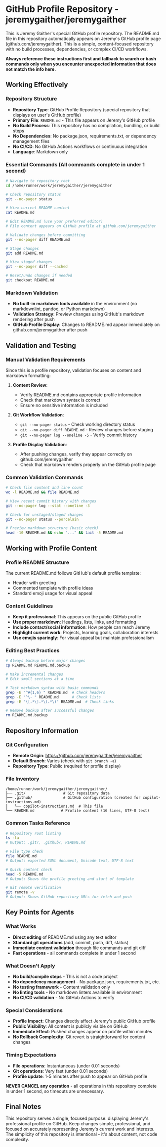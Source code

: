 # GitHub Profile Repository - jeremygaither/jeremygaither

This is Jeremy Gaither's special GitHub profile repository. The README.md file in this repository automatically appears on Jeremy's GitHub profile page (github.com/jeremygaither). This is a simple, content-focused repository with no build processes, dependencies, or complex CI/CD workflows.

**Always reference these instructions first and fallback to search or bash commands only when you encounter unexpected information that does not match the info here.**

## Working Effectively

### Repository Structure
- **Repository Type**: GitHub Profile Repository (special repository that displays on user's GitHub profile)
- **Primary File**: `README.md` - This file appears on Jeremy's GitHub profile
- **No Build Process**: This repository has no compilation, bundling, or build steps
- **No Dependencies**: No package.json, requirements.txt, or dependency management files
- **No CI/CD**: No GitHub Actions workflows or continuous integration
- **Language**: Markdown only

### Essential Commands (All commands complete in under 1 second)
```bash
# Navigate to repository root
cd /home/runner/work/jeremygaither/jeremygaither

# Check repository status
git --no-pager status

# View current README content
cat README.md

# Edit README.md (use your preferred editor)
# File content appears on GitHub profile at github.com/jeremygaither

# Validate changes before committing
git --no-pager diff README.md

# Stage changes
git add README.md

# View staged changes
git --no-pager diff --cached

# Reset/undo changes if needed
git checkout README.md
```

### Markdown Validation
- **No built-in markdown tools available** in the environment (no markdownlint, pandoc, or Python markdown)
- **Validation Strategy**: Preview changes using GitHub's markdown rendering after push
- **GitHub Profile Display**: Changes to README.md appear immediately on github.com/jeremygaither after push

## Validation and Testing

### Manual Validation Requirements
Since this is a profile repository, validation focuses on content and markdown formatting:

1. **Content Review**:
   - Verify README.md contains appropriate profile information
   - Check that markdown syntax is correct
   - Ensure no sensitive information is included

2. **Git Workflow Validation**:
   - `git --no-pager status` - Check working directory status
   - `git --no-pager diff README.md` - Review changes before staging
   - `git --no-pager log --oneline -5` - Verify commit history

3. **Profile Display Validation**:
   - After pushing changes, verify they appear correctly on github.com/jeremygaither
   - Check that markdown renders properly on the GitHub profile page

### Common Validation Commands
```bash
# Check file content and line count
wc -l README.md && file README.md

# View recent commit history with changes
git --no-pager log --stat --oneline -3

# Check for unstaged/staged changes
git --no-pager status --porcelain

# Preview markdown structure (basic check)
head -10 README.md && echo "..." && tail -5 README.md
```

## Working with Profile Content

### Profile README Structure
The current README.md follows GitHub's default profile template:
- Header with greeting
- Commented template with profile ideas
- Standard emoji usage for visual appeal

### Content Guidelines
- **Keep it professional**: This appears on the public GitHub profile
- **Use proper markdown**: Headings, lists, links, and formatting
- **Include contact/social information**: How people can reach Jeremy
- **Highlight current work**: Projects, learning goals, collaboration interests
- **Use emojis sparingly**: For visual appeal but maintain professionalism

### Editing Best Practices
```bash
# Always backup before major changes
cp README.md README.md.backup

# Make incremental changes
# Edit small sections at a time

# Test markdown syntax with basic commands
grep -E "^#{1,6} " README.md  # Check headers
grep -E "^\- " README.md      # Check lists
grep -E "\[.*\].*\(.*\)" README.md  # Check links

# Remove backup after successful changes
rm README.md.backup
```

## Repository Information

### Git Configuration
- **Remote Origin**: https://github.com/jeremygaither/jeremygaither
- **Default Branch**: Varies (check with `git branch -a`)
- **Repository Type**: Public (required for profile display)

### File Inventory
```
/home/runner/work/jeremygaither/jeremygaither/
├── .git/                 # Git repository data
├── .github/              # GitHub configuration (created for copilot-instructions.md)
│   └── copilot-instructions.md  # This file
└── README.md            # Profile content (16 lines, UTF-8 text)
```

### Common Tasks Reference
```bash
# Repository root listing
ls -la
# Output: .git/, .github/, README.md

# File type check
file README.md
# Output: exported SGML document, Unicode text, UTF-8 text

# Quick content check
head -5 README.md
# Output: Shows the profile greeting and start of template

# Git remote verification
git remote -v
# Output: Shows GitHub repository URLs for fetch and push
```

## Key Points for Agents

### What Works
- **Direct editing** of README.md using any text editor
- **Standard git operations** (add, commit, push, diff, status)
- **Immediate content validation** through file commands and git diff
- **Fast operations** - all commands complete in under 1 second

### What Doesn't Apply
- **No build/compile steps** - This is not a code project
- **No dependency management** - No package.json, requirements.txt, etc.
- **No testing framework** - Content validation only
- **No linting tools** - No markdown linters available in environment
- **No CI/CD validation** - No GitHub Actions to verify

### Special Considerations
- **Profile Impact**: Changes directly affect Jeremy's public GitHub profile
- **Public Visibility**: All content is publicly visible on GitHub
- **Immediate Effect**: Pushed changes appear on profile within minutes
- **No Rollback Complexity**: Git revert is straightforward for content changes

### Timing Expectations
- **File operations**: Instantaneous (under 0.01 seconds)
- **Git operations**: Very fast (under 0.01 seconds)  
- **Profile update**: 1-5 minutes after push to appear on GitHub profile

**NEVER CANCEL any operation** - all operations in this repository complete in under 1 second, so timeouts are unnecessary.

## Final Notes

This repository serves a single, focused purpose: displaying Jeremy's professional profile on GitHub. Keep changes simple, professional, and focused on accurately representing Jeremy's current work and interests. The simplicity of this repository is intentional - it's about content, not code complexity.